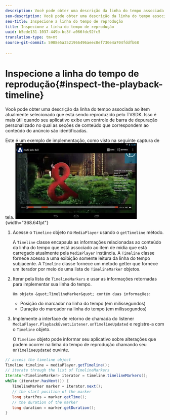```yaml
---
description: Você pode obter uma descrição da linha do tempo associada ao item atualmente selecionado que está sendo reproduzido pelo TVSDK. Isso é mais útil quando seu aplicativo exibe um controle de barra de depuração personalizado no qual as seções de conteúdo que correspondem ao conteúdo do anúncio são identificadas.
seo-description: Você pode obter uma descrição da linha do tempo associada ao item atualmente selecionado que está sendo reproduzido pelo TVSDK. Isso é mais útil quando seu aplicativo exibe um controle de barra de depuração personalizado no qual as seções de conteúdo que correspondem ao conteúdo do anúncio são identificadas.
seo-title: Inspecione a linha do tempo de reprodução
title: Inspecione a linha do tempo de reprodução
uuid: b5ede131-1037-449b-bc3f-a066fdc92fc5
translation-type: tm+mt
source-git-commit: 5908e5a3521966496aeec0ef730e4a704fddfb68

---
```



# Inspecione a linha do tempo de reprodução{#inspect-the-playback-timeline}

Você pode obter uma descrição da linha do tempo associada ao item atualmente selecionado que está sendo reproduzido pelo TVSDK. Isso é mais útil quando seu aplicativo exibe um controle de barra de depuração personalizado no qual as seções de conteúdo que correspondem ao conteúdo do anúncio são identificadas.

Este é um exemplo de implementação, como visto na seguinte captura de tela.  ![](assets/inspect-playback.jpg){width=&quot;368.641pt&quot;}

1. Acesse o `Timeline` objeto no `MediaPlayer` usando o `getTimeline` método.

   A `Timeline` classe encapsula as informações relacionadas ao conteúdo da linha do tempo que está associado ao item de mídia que está carregado atualmente pela `MediaPlayer` instância. A `Timeline` classe fornece acesso a uma exibição somente leitura da linha do tempo subjacente. A `Timeline` classe fornece um método getter que fornece um iterador por meio de uma lista de `TimelineMarker` objetos.

1. Iterar pela lista de `TimelineMarkers` e usar as informações retornadas para implementar sua linha do tempo.

       Um objeto &quot;TimelineMarker&quot; contém duas informações:
   
   * Posição do marcador na linha do tempo (em milissegundos)
   * Duração do marcador na linha do tempo (em milissegundos)

1. Implemente a interface de retorno de chamada do listener `MediaPlayer.PlaybackEventListener.onTimelineUpdated` e registre-a com o `Timeline` objeto.

   O `Timeline` objeto pode informar seu aplicativo sobre alterações que podem ocorrer na linha do tempo de reprodução chamando seu `OnTimelineUpdated` ouvinte.

```java
// access the timeline object 
Timeline timeline = mediaPlayer.getTimeline(); 
// iterate through the list of TimelineMarkers 
Iterator<TimelineMarker> iterator = timeline.timelineMarkers(); 
while (iterator.hasNext()) { 
   TimelineMarker marker = iterator.next(); 
   // the start position of the marker 
   long startPos = marker.getTime(); 
   // the duration of the marker 
   long duration = marker.getDuration(); 
}
```

